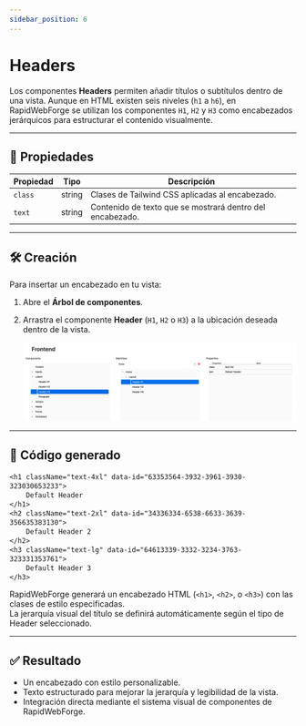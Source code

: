 ```yaml
---
sidebar_position: 6
---
```


# Headers

Los componentes **Headers** permiten añadir títulos o subtítulos dentro de una vista. Aunque en HTML existen seis niveles (`h1` a `h6`), en RapidWebForge se utilizan los componentes `H1`, `H2` y `H3` como encabezados jerárquicos para estructurar el contenido visualmente.

---

## 🧾 Propiedades

| Propiedad | Tipo   | Descripción                                                                 |
|-----------|--------|-----------------------------------------------------------------------------|
| `class`   | string | Clases de Tailwind CSS aplicadas al encabezado.                             |
| `text`    | string | Contenido de texto que se mostrará dentro del encabezado.                   |

---

## 🛠️ Creación

Para insertar un encabezado en tu vista:

1. Abre el **Árbol de componentes**.
2. Arrastra el componente **Header** (`H1`, `H2` o `H3`) a la ubicación deseada dentro de la vista.

   ![Creación de Header](../../src/assets/img/webp/Header-created.webp)

---

## 🧬 Código generado

```tsx
<h1 className="text-4xl" data-id="63353564-3932-3961-3930-323030653233">
    Default Header
</h1>
<h2 className="text-2xl" data-id="34336334-6538-6633-3639-356635383130">
    Default Header 2
</h2>
<h3 className="text-lg" data-id="64613339-3332-3234-3763-323331353761">
    Default Header 3
</h3>
```

RapidWebForge generará un encabezado HTML (`<h1>`, `<h2>`, o `<h3>`) con las clases de estilo especificadas.  
La jerarquía visual del título se definirá automáticamente según el tipo de Header seleccionado.

---

## ✅ Resultado

- Un encabezado con estilo personalizable.
- Texto estructurado para mejorar la jerarquía y legibilidad de la vista.
- Integración directa mediante el sistema visual de componentes de RapidWebForge.
